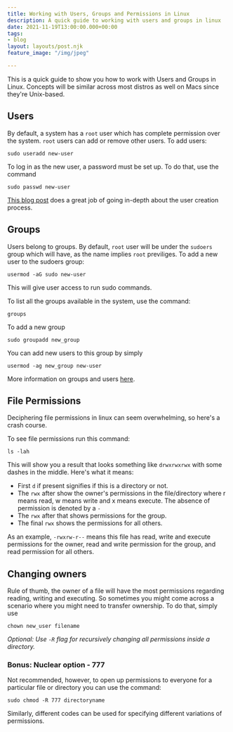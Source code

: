 ```yaml
---
title: Working with Users, Groups and Permissions in Linux
description: A quick guide to working with users and groups in linux
date: 2021-11-19T13:00:00.000+00:00
tags:
- blog
layout: layouts/post.njk
feature_image: "/img/jpeg"

---
```

This is a quick guide to show you how to work with Users and Groups in Linux. Concepts will be similar across most distros as well on Macs since they're Unix-based.

## Users

By default, a system has a `root` user which has complete permission over the system. `root` users can add or remove other users. To add users:

    sudo useradd new-user

To log in as the new user, a password must be set up. To do that, use the command

    sudo passwd new-user

[This blog post]() does a great job of going in-depth about the user creation process.

## Groups

Users belong to groups. By default, `root` user will be under the `sudoers` group which will have, as the name implies `root` previliges. To add a new user to the sudoers group:

    usermod -aG sudo new-user

This will give user access to run sudo commands.

To list all the groups available in the system, use the command:

    groups

To add a new group

    sudo groupadd new_group

You can add new users to this group by simply

    usermod -ag new_group new-user

More information on groups and users [here](https://www.howtogeek.com/50787/add-a-user-to-a-group-or-second-group-on-linux/).

## File Permissions

Deciphering file permissions in linux can seem overwhelming, so here's a crash course.

To see file permissions run this command:

    ls -lah

This will show you a result that looks something like `drwxrwxrwx` with some dashes in the middle. Here's what it means:

* First `d` if present signifies if this is a directory or not.
* The `rwx` after show the owner's permissions in the file/directory where r means read, w means write and x means execute. The absence of permission is denoted by a `-`
* The `rwx` after that shows permissions for the group.
* The final `rwx` shows the permissions for all others.

As an example, `-rwxrw-r--` means this file has read, write and execute permissions for the owner, read and write permission for the group, and read permission for all others.

## Changing owners

Rule of thumb, the owner of a file will have the most permissions regarding reading, writing and executing. So sometimes you might come across a scenario where you might need to transfer ownership. To do that, simply use

    chown new_user filename

_Optional: Use `-R` flag for recursively changing all permissions inside a directory._

### Bonus: Nuclear option - 777

Not recommended, however, to open up permissions to everyone for a particular file or directory you can use the command:

    sudo chmod -R 777 directoryname

Similarly, different codes can be used for specifying different variations of permissions.